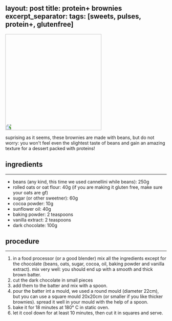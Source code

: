 layout: post
title: protein+ brownies
excerpt_separator: <!--more-->
tags: [sweets, pulses, protein+, glutenfree]
---

 <img src="../../../images/brownies.jpeg" width="300" style="transform:rotate(270deg);">

<!--more-->

suprising as it seems, these brownies are made with beans, but do not worry: you won't feel even the slightest taste of beans and gain an amazing texture for a dessert packed with proteins!

## ingredients
---

- beans (any kind, this time we used cannellini while beans): 250g
- rolled oats or oat flour: 40g (if you are making it gluten free, make sure your oats are gf)
- sugar (or other sweetner): 60g
- cocoa powder: 10g
- sunflower oil: 40g
- baking powder: 2 teaspoons
- vanilla extract: 2 teaspoons
- dark chocolate: 100g

## procedure
---

1. in a food processor (or a good blender) mix all the ingredients except for the chocolate (beans, oats, sugar, cocoa, oil, baking powder and vanilla extract). mix very well: you should end up with a smooth and thick brown batter.
2. cut the dark chocolate in small pieces
3. add them to the batter and mix with a spoon.
4. pour the batter int a mould, we used a round mould (diameter 22cm), but you can use a square mould 20x20cm (or smaller if you like thicker brownies). spread it well in your mould with the help of a spoon.
5. bake it for 18 minutes at 180° C in static oven.
6. let it cool down for at least 10 minutes, then cut it in squares and serve.
